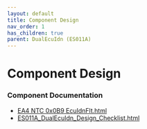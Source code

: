 ```yaml
---
layout: default
title: Component Design
nav_order: 1
has_children: true
parent: DualEcuIdn (ES011A)
---
```

# Component Design
### Component Documentation

- [EA4 NTC 0x0B9 EcuIdnFlt.html](Doc/EA4%20NTC%200x0B9%20EcuIdnFlt.html)
- [ES011A_DualEcuIdn_Design_Checklist.html](Doc/ES011A_DualEcuIdn_Design_Checklist.html)

